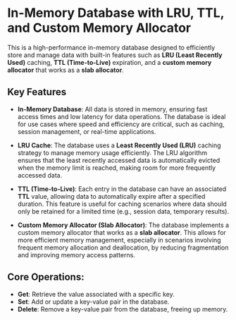 # In-Memory Database with LRU, TTL, and Custom Memory Allocator

This is a high-performance in-memory database designed to efficiently store and manage data with built-in features such as **LRU (Least Recently Used)** caching, **TTL (Time-to-Live)** expiration, and a **custom memory allocator** that works as a **slab allocator**.

## Key Features

- **In-Memory Database**: All data is stored in memory, ensuring fast access times and low latency for data operations. The database is ideal for use cases where speed and efficiency are critical, such as caching, session management, or real-time applications.

- **LRU Cache**: The database uses a **Least Recently Used (LRU)** caching strategy to manage memory usage efficiently. The LRU algorithm ensures that the least recently accessed data is automatically evicted when the memory limit is reached, making room for more frequently accessed data.

- **TTL (Time-to-Live)**: Each entry in the database can have an associated **TTL** value, allowing data to automatically expire after a specified duration. This feature is useful for caching scenarios where data should only be retained for a limited time (e.g., session data, temporary results).

- **Custom Memory Allocator (Slab Allocator)**: The database implements a custom memory allocator that works as a **slab allocator**. This allows for more efficient memory management, especially in scenarios involving frequent memory allocation and deallocation, by reducing fragmentation and improving memory access patterns.

## Core Operations:

- **Get**: Retrieve the value associated with a specific key.
- **Set**: Add or update a key-value pair in the database.
- **Delete**: Remove a key-value pair from the database, freeing up memory.
